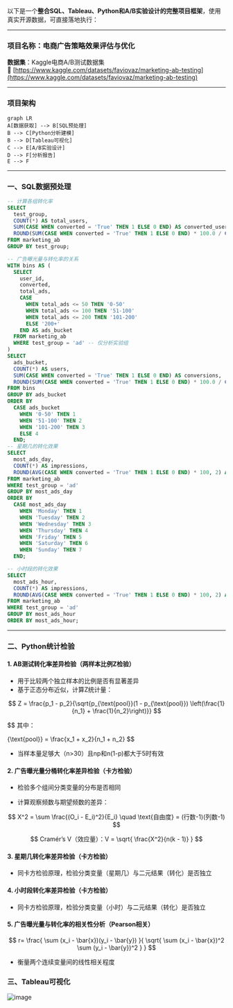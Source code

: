 以下是一个**整合SQL、Tableau、Python和A/B实验设计的完整项目框架**，使用真实开源数据，可直接落地执行：

---

### **项目名称：电商广告策略效果评估与优化**  

**数据集**：Kaggle电商A/B测试数据集  
🔗 [https://www.kaggle.com/datasets/faviovaz/marketing-ab-testing](https://www.kaggle.com/datasets/faviovaz/marketing-ab-testing)  

---

### **项目架构**

```mermaid
graph LR
A[数据获取] --> B[SQL预处理]
B --> C[Python分析建模]
B --> D[Tableau可视化]
C --> E[A/B实验设计]
D --> F[分析报告]
E --> F
```

---

### **一、SQL数据预处理**

```sql
-- 计算各组转化率
SELECT 
  test_group,
  COUNT(*) AS total_users,
  SUM(CASE WHEN converted = 'True' THEN 1 ELSE 0 END) AS converted_users,
  ROUND(SUM(CASE WHEN converted = 'True' THEN 1 ELSE 0 END) * 100.0 / COUNT(*), 2) AS conversion_rate
FROM marketing_ab
GROUP BY test_group;

-- 广告曝光量与转化率的关系
WITH bins AS (
  SELECT
    user_id,
    converted,
    total_ads,
    CASE
      WHEN total_ads <= 50 THEN '0-50'
      WHEN total_ads <= 100 THEN '51-100'
      WHEN total_ads <= 200 THEN '101-200'
      ELSE '200+'
    END AS ads_bucket
  FROM marketing_ab
  WHERE test_group = 'ad' -- 仅分析实验组
)
SELECT
  ads_bucket,
  COUNT(*) AS users,
  SUM(CASE WHEN converted = 'True' THEN 1 ELSE 0 END) AS conversions,
  ROUND(SUM(CASE WHEN converted = 'True' THEN 1 ELSE 0 END) * 100.0 / COUNT(*), 2) AS conversion_rate
FROM bins
GROUP BY ads_bucket
ORDER BY 
  CASE ads_bucket
    WHEN '0-50' THEN 1
    WHEN '51-100' THEN 2
    WHEN '101-200' THEN 3
    ELSE 4
  END;
-- 星期几的转化效果
SELECT 
  most_ads_day,
  COUNT(*) AS impressions,
  ROUND(AVG(CASE WHEN converted = 'True' THEN 1 ELSE 0 END) * 100, 2) AS conversion_rate
FROM marketing_ab
WHERE test_group = 'ad'
GROUP BY most_ads_day
ORDER BY 
  CASE most_ads_day
    WHEN 'Monday' THEN 1
    WHEN 'Tuesday' THEN 2
    WHEN 'Wednesday' THEN 3
    WHEN 'Thursday' THEN 4
    WHEN 'Friday' THEN 5
    WHEN 'Saturday' THEN 6
    WHEN 'Sunday' THEN 7
  END;

-- 小时段的转化效果
SELECT 
  most_ads_hour,
  COUNT(*) AS impressions,
  ROUND(AVG(CASE WHEN converted = 'True' THEN 1 ELSE 0 END) * 100, 2) AS conversion_rate
FROM marketing_ab
WHERE test_group = 'ad'
GROUP BY most_ads_hour
ORDER BY most_ads_hour;

```

---

### **二、Python统计检验**

#### 1. AB测试转化率差异检验（两样本比例Z检验）

- 用于比较两个独立样本的比例是否有显著差异
- 基于正态分布近似，计算Z统计量：

$$
Z = \frac{p_1 - p_2}{\sqrt{p_{\text{pool}}(1 - p_{\text{pool}}) \left(\frac{1}{n_1} + \frac{1}{n_2}\right)}}
$$

$$
其中：

{\text{pool}} = \frac{x_1 + x_2}{n_1 + n_2}
$$

- 当样本量足够大（n>30）且np和n(1-p)都大于5时有效

#### 2. 广告曝光量分桶转化率差异检验（卡方检验）

- 检验多个组间分类变量的分布是否相同

- 计算观察频数与期望频数的差异：
  
$$
X^2 = \sum \frac{(O_i - E_i)^2}{E_i} \quad \text{自由度} =  (行数-1)(列数-1)
$$

$$
Cramér’s V（效应量）：V = \sqrt{ \frac{X^2}{n(k - 1)} }
$$



#### 3. 星期几转化率差异检验（卡方检验）

  - 同卡方检验原理，检验分类变量（星期几）与二元结果（转化）是否独立

#### 4. 小时段转化率差异检验（卡方检验）

  - 同卡方检验原理，检验分类变量（小时）与二元结果（转化）是否独立

#### 5. 广告曝光量与转化率的相关性分析（Pearson相关）

$$
r= \frac{ \sum (x_i - \bar{x})(y_i - \bar{y}) }{ \sqrt{ \sum (x_i - \bar{x})^2 \sum (y_i - \bar{y})^2 } }
$$



  - 衡量两个连续变量间的线性相关程度

    

### **三、Tableau可视化**
![image](https://github.com/user-attachments/assets/03fc3d8d-04c9-41d8-ae97-70bf34a3ca28)


